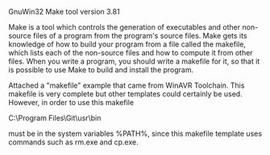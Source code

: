 GnuWin32 Make tool version 3.81

Make is a tool which controls the generation of executables and other non-source files of a program from the program's source files. Make gets its knowledge of how to build your program from a file called the makefile, which lists each of the non-source files and how to compute it from other files. When you write a program, you should write a makefile for it, so that it is possible to use Make to build and install the program.

Attached a "makefile" example that came from WinAVR Toolchain. This makefile is very complete but other templates could certainly be used. However, in order to use this makefile

C:\Program Files\Git\usr\bin

must be in the system variables %PATH%, since this makefile template uses commands such as rm.exe and cp.exe.